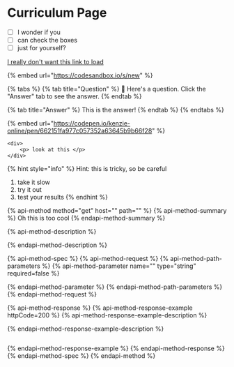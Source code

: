 # Curriculum Page

* [ ] I wonder if you
* [ ] can check the boxes
* [ ] just for yourself?

[I really don't want this link to load](www.lbloch.com)

{% embed url="https://codesandbox.io/s/new" %}



{% tabs %}
{% tab title="Question" %}
🤩 Here's a question. Click the "Answer" tab to see the answer.
{% endtab %}

{% tab title="Answer" %}
This is the answer!
{% endtab %}
{% endtabs %}

{% embed url="https://codepen.io/kenzie-online/pen/662151fa977c057352a63645b9b66f28" %}

```text
<div>
    <p> look at this </p>
</div>
```

{% hint style="info" %}
Hint: this is tricky, so be careful

1. take it slow
2. try it out
3. test your results
{% endhint %}

{% api-method method="get" host="" path="" %}
{% api-method-summary %}
Oh this is too cool
{% endapi-method-summary %}

{% api-method-description %}

{% endapi-method-description %}

{% api-method-spec %}
{% api-method-request %}
{% api-method-path-parameters %}
{% api-method-parameter name="" type="string" required=false %}

{% endapi-method-parameter %}
{% endapi-method-path-parameters %}
{% endapi-method-request %}

{% api-method-response %}
{% api-method-response-example httpCode=200 %}
{% api-method-response-example-description %}

{% endapi-method-response-example-description %}

```

```
{% endapi-method-response-example %}
{% endapi-method-response %}
{% endapi-method-spec %}
{% endapi-method %}

